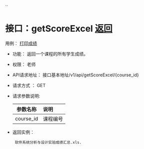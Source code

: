 ``<!-- markdownlint-disable MD033-->
<!-- 禁止MD033类型的警告 https://www.npmjs.com/package/markdownlint -->

# 接口：getScoreExcel  [返回](../README.md)
用例： [打印成绩](../用例打印成绩.md)

- 功能：
    返回一个课程的所有学生成绩。
    
- 权限：
    老师
    
- API请求地址： 
    接口基本地址/v1/api/getScoreExcel/{course_id}

- 请求方式 ：
    GET

- 请求参数说明:        

  |参数名称|说明|
  |:---------:|:--------------------------------------------------------|      
  |course_id|课程编号|
    
- 返回实例：

       软件系统分析与设计实验成绩汇总.xls.
 
 


